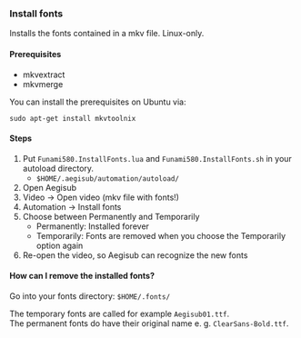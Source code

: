 ### Install fonts
Installs the fonts contained in a mkv file. Linux-only.

#### Prerequisites
* mkvextract
* mkvmerge

You can install the prerequisites on Ubuntu via:
```
sudo apt-get install mkvtoolnix
```

#### Steps
1. Put `Funami580.InstallFonts.lua` and `Funami580.InstallFonts.sh` in your autoload directory.
   - `$HOME/.aegisub/automation/autoload/`
2. Open Aegisub
3. Video → Open video (mkv file with fonts!)
4. Automation → Install fonts
5. Choose between Permanently and Temporarily
   - Permanently: Installed forever
   - Temporarily: Fonts are removed when you choose the Temporarily option again
6. Re-open the video, so Aegisub can recognize the new fonts

#### How can I remove the installed fonts?
Go into your fonts directory: `$HOME/.fonts/`

The temporary fonts are called for example `Aegisub01.ttf`.<br />
The permanent fonts do have their original name e. g. `ClearSans-Bold.ttf`.